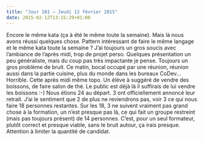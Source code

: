 ```yaml
---
title: "Jour 101 — Jeudi 12 février 2015"
date: 2015-02-12T13:15:29+01:00
---
```


Encore le même kata (ça à été le même toute la semaine). Mais là nous
avons réussi quelques chose. Pattern intéressant de faire le même
langage et le même kata toute la semaine ? J’ai toujours un gros soucis
avec l’ambiance de l’après midi, trop de projet perso. Quelques
présentation un peu généraliste, mais du coup pas très impactante je
pense. Toujours un gros problème de bruit. Ce matin, bocal occupé par
une réunion, réunion aussi dans la partie cuisine, plus du monde dans
les bureaux CoDev… Horrible. Cette après midi même topo. Un élève à
suggéré de vendre des boissons, de faire salon de thé. Le public est
déjà là il suffirais de lui vendre les boissons :-) Nous étions 24 au
départ. 3 ont officiellement annoncé leur retrait. J’ai le sentiment que
2 de plus ne reviendrons pas, voir 3 ce qui nous faire 18 personnes
restantes. Sur les 18, 3 ne suivent vraiment pas grand chose à la
formation, un n’est presque pas là, ce qui fait un groupe restreint
(mais pas toujours présent) de 14 personnes. C’est, pour un seul
formateur, plutôt correct et presque viable, sans le bruit autour, ça
irais presque. Attention à limiter la quantité de candidat.


